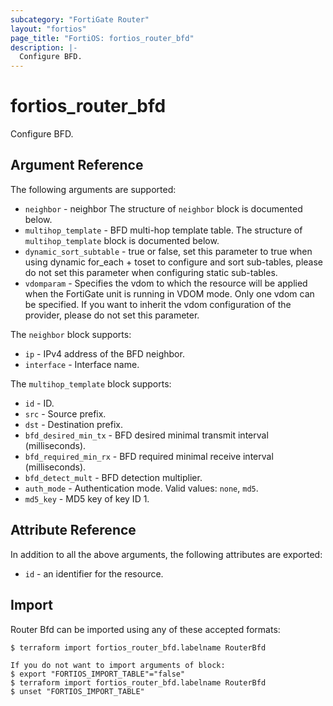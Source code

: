 ```yaml
---
subcategory: "FortiGate Router"
layout: "fortios"
page_title: "FortiOS: fortios_router_bfd"
description: |-
  Configure BFD.
---
```


# fortios_router_bfd
Configure BFD.

## Argument Reference

The following arguments are supported:

* `neighbor` - neighbor The structure of `neighbor` block is documented below.
* `multihop_template` - BFD multi-hop template table. The structure of `multihop_template` block is documented below.
* `dynamic_sort_subtable` - true or false, set this parameter to true when using dynamic for_each + toset to configure and sort sub-tables, please do not set this parameter when configuring static sub-tables.
* `vdomparam` - Specifies the vdom to which the resource will be applied when the FortiGate unit is running in VDOM mode. Only one vdom can be specified. If you want to inherit the vdom configuration of the provider, please do not set this parameter.

The `neighbor` block supports:

* `ip` - IPv4 address of the BFD neighbor.
* `interface` - Interface name.

The `multihop_template` block supports:

* `id` - ID.
* `src` - Source prefix.
* `dst` - Destination prefix.
* `bfd_desired_min_tx` - BFD desired minimal transmit interval (milliseconds).
* `bfd_required_min_rx` - BFD required minimal receive interval (milliseconds).
* `bfd_detect_mult` - BFD detection multiplier.
* `auth_mode` - Authentication mode. Valid values: `none`, `md5`.
* `md5_key` - MD5 key of key ID 1.


## Attribute Reference

In addition to all the above arguments, the following attributes are exported:
* `id` - an identifier for the resource.

## Import

Router Bfd can be imported using any of these accepted formats:
```
$ terraform import fortios_router_bfd.labelname RouterBfd

If you do not want to import arguments of block:
$ export "FORTIOS_IMPORT_TABLE"="false"
$ terraform import fortios_router_bfd.labelname RouterBfd
$ unset "FORTIOS_IMPORT_TABLE"
```
